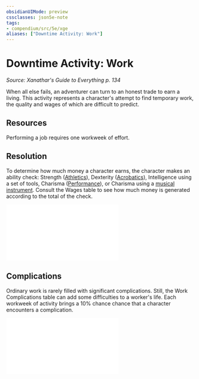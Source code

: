 ```yaml
---
obsidianUIMode: preview
cssclasses: json5e-note
tags:
- compendium/src/5e/xge
aliases: ["Downtime Activity: Work"]
---
```

# Downtime Activity: Work
*Source: Xanathar's Guide to Everything p. 134* 

When all else fails, an adventurer can turn to an honest trade to earn a living. This activity represents a character's attempt to find temporary work, the quality and wages of which are difficult to predict.

## Resources

Performing a job requires one workweek of effort.

## Resolution

To determine how much money a character earns, the character makes an ability check: Strength ([Athletics](rules/skills.md#Athletics)), Dexterity ([Acrobatics](rules/skills.md#Acrobatics)), Intelligence using a set of tools, Charisma ([Performance](rules/skills.md#Performance)), or Charisma using a [musical instrument](compendium/items/musical-instrument.md). Consult the Wages table to see how much money is generated according to the total of the check.

![Resolution; Wages](compendium/tables/resolution-wages-xge.md)

## Complications

Ordinary work is rarely filled with significant complications. Still, the Work Complications table can add some difficulties to a worker's life. Each workweek of activity brings a 10% chance chance that a character encounters a complication.

![Work Complications](compendium/tables/work-complications-xge.md)